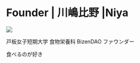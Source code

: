 # Founder | 川嶋比野 |Niya

![](https://www.toita.ac.jp/wp-content/uploads/2023/02/20220120_400-scaled.jpg)

戸板女子短期大学 食物栄養科
BizenDAO ファウンダー

食べるのが好き

